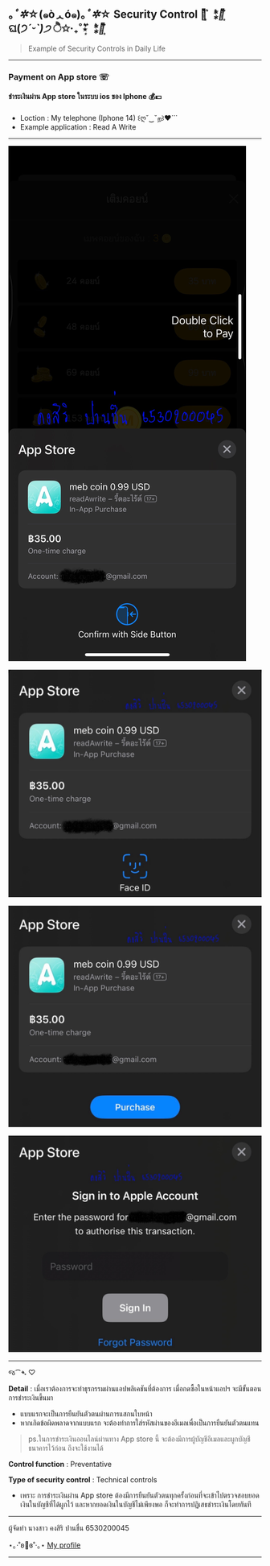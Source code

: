## ｡*ﾟ✲*☆(๑òᆺó๑)｡*ﾟ✲*☆ **Security Control** ⋆͛*͛ ͙͛ ⁑͛⋆͛*͛ ͙͛ ଘ(੭*ˊᵕˋ)੭* ੈ✩‧₊˚⋆͛*͛ ͙͛ ⁑͛⋆͛*͛ ͙͛

> Example of Security Controls in Daily Life

---

### Payment on App store ☏
#### ชำระเงินผ่าน App store ในระบบ ios ของ Iphone 💰💵

- Loction : My telephone (Iphone 14) ꒰ღ˘‿˘ற꒱❤⃛
- Example application : Read A Write

---

![one](githubpic/sc1.jpg)

![two](githubpic/sc2.jpg)

![three](githubpic/sc3.jpg)

![four](githubpic/sc4.jpg)

---

જ⁀➴ ♡

**Detail** : เมื่อเราต้องการจะทำธุรกรรมผ่านแอปพลิเคชันที่ต้องการ เมื่อกดซื้อในหน้าแอปฯ จะมีขั้นตอนการชำระเงินขึ้นมา
- แบบแรกจะเป็นการยืนยันตัวตนผ่านการแสกนใบหน้า
- หากเกิดข้อผิดพลาดจากแบบแรก จะต้องทำการใส่รหัสผ่านของอีเมลเพื่อเป็นการยืนยันตัวตนแทน
> ps.ในการชำระเงินออนไลน์ผ่านทาง App store นี้ จะต้องมีการผู้บัญชีอีเมลและผูกบัญชีธนาคารไว้ก่อน ถึงจะใช้งานได้

**Control function** : Preventative

**Type of security control** : Technical controls

- เพราะ การชำระเงินผ่าน App store ต้องมีการยืนยันตัวตนทุกครั้งก่อนที่จะเข้าไปตรวจสอบยอดเงินในบัญชีที่ได้ผูกไว้ และหากยอดเงินในบัญชีไม่เพียงพอ ก็จะทำการปฏิเสธชำระเงินโดยทันที

---

ผู้จัดทำ นางสาว คงสิริ ปานชื่น 6530200045

⋆｡‧˚ʚ🧸ɞ˚‧｡⋆  [My profile](README.md)

---
